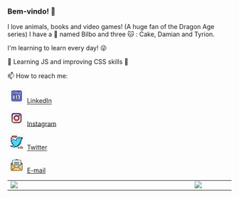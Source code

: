 
### Bem-vindo! 👋

I love animals, books and video games! (A huge fan of the Dragon Age series) 
I have a :dog: named Bilbo and three :cat: : Cake, Damian and Tyrion.

I'm learning to learn every day! :stuck_out_tongue_winking_eye:

:bookmark_tabs: Learning JS and improving CSS skills :bookmark_tabs: 


📫 How to reach me:

<a href="https://www.linkedin.com/in/priscila-marinovic-5bb18960"><img src="https://github.com/primarinovic/primarinovic/blob/main/IMG/linkedin.png?raw=true" width="40"></img></a> [LinkedIn](https://www.linkedin.com/in/priscila-marinovic-5bb18960) 

<a href="https://www.instagram.com/pri_sonata/"><img src="https://github.com/primarinovic/primarinovic/blob/main/IMG/IG.png?raw=true" width="40"></img></a> [Instagram](https://www.instagram.com/pri_sonata/) 

<a href="https://twitter.com/lost_sonata"><img src="https://github.com/primarinovic/primarinovic/blob/main/IMG/twitter.png?raw=true" width="40"></img></a> [Twitter](https://twitter.com/lost_sonata) 

<a href="mailto:primarinovic@gmail.com"><img src="https://github.com/primarinovic/primarinovic/blob/main/IMG/email.png?raw=true" width="40"></img></a> [E-mail](mailto:primarinovic@gmail.com) 






<center>
<table>
    <tr>
        <td><img width="400px" align="left" src="https://github-readme-stats.vercel.app/api/top-langs/?username=primarinovic&hide=html&layout=compact&theme=buefy" /></td>
        <td><img width="495px" align="left" src="https://github-readme-stats.vercel.app/api?username=primarinovic&theme=buefy"/></td>
    </tr>   
</table>
</center>   

<!--
**primarinovic/primarinovic** is a ✨ _special_ ✨ repository because its `README.md` (this file) appears on your GitHub profile.

Here are some ideas to get you started:

- 🔭 I’m currently working on ...
- 🌱 I’m currently learning ...
- 👯 I’m looking to collaborate on ...
- 🤔 I’m looking for help with ...
- 💬 Ask me about ...
- 📫 How to reach me: ...
- 😄 Pronouns: ...
- ⚡ Fun fact: ...
-->
